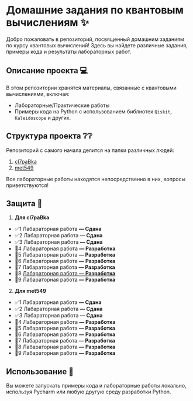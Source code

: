 # Домашние задания по квантовым вычислениям ✨

Добро пожаловать в репозиторий, посвященный домашним заданиям по курсу квантовых вычислений! Здесь вы найдете различные задания, примеры кода и результаты лабораторных работ.


## Описание проекта 💻
В этом репозитории хранятся материалы, связанные с квантовыми вычислениями, включая:
- Лабораторные/Практические работы
- Примеры кода на Python с использованием библиотек `Qiskit`, `Kaleidoscope` и других.

## Структура проекта ❔❔
Репозиторий с самого начала делится на папки различных людей: 

1. [cl7paBka](https://github.com/cl7paBka)
2. [met549](https://github.com/met549)

Все лабораторные работы находятся непосредственно в них, вопросы приветствуются!

## Защита 📖
1. **Для cl7paBka**
- ✅1 Лабараторная работа **— Сдана**
- ✅2 Лабараторная работа **— Сдана**
- ✅3 Лабараторная работа **— Сдана**
- 🔨4 Лабараторная работа **— Разработка**
- 🔨5 Лабараторная работа **— Разработка**
- 🔨6 Лабараторная работа **— Разработка**
- 🔨7 Лабараторная работа **— Разработка**
- 🔨8 [Лабараторная работа **— Разработка**](https://colab.research.google.com/drive/1fweD7ciXdUW5twnN5L-NoI5ejqrg-Y48?usp=sharing) 
- 🔨9 Лабараторная работа **— Разработка**

2. **Для met549**
- ✅1 Лабараторная работа **— Сдана**
- ✅2 Лабараторная работа **— Сдана**
- ✅3 Лабараторная работа **— Сдана**
- 🔨4 Лабараторная работа **— Разработка**
- 🔨5 Лабараторная работа **— Разработка**
- 🔨6 Лабараторная работа **— Разработка**
- 🔨7 Лабараторная работа **— Разработка**
- 🔨8 Лабараторная работа **— Разработка**
- 🔨9 Лабараторная работа **— Разработка**

## Использование 🚀
Вы можете запускать примеры кода и лабораторные работы локально, используя Pycharm или любую другую среду разработки Python.


